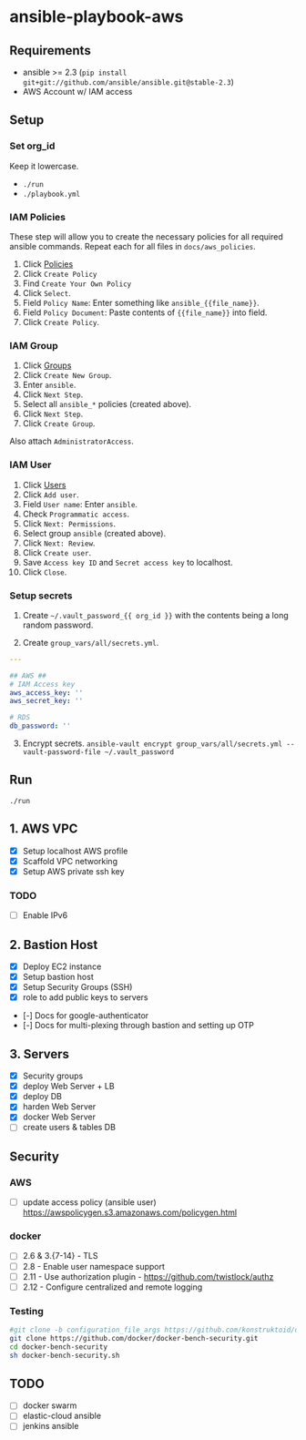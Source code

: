 # ansible-playbook-aws

## Requirements
- ansible >= 2.3 (`pip install git+git://github.com/ansible/ansible.git@stable-2.3`)
- AWS Account w/ IAM access

## Setup

### Set org_id
Keep it lowercase.
- `./run`
- `./playbook.yml`

### IAM Policies
These step will allow you to create the necessary policies for all required ansible commands.
Repeat each for all files in `docs/aws_policies`.

1. Click [Policies](https://console.aws.amazon.com/iam/home#/policies) 
1. Click `Create Policy` 
1. Find `Create Your Own Policy`
1. Click `Select`.
1. Field `Policy Name`: Enter something like `ansible_{{file_name}}`.
1. Field `Policy Document`: Paste contents of `{{file_name}}` into field.
1. Click `Create Policy`.

### IAM Group

1. Click [Groups](https://console.aws.amazon.com/iam/home#/groups) 
1. Click `Create New Group`.
1. Enter `ansible`.
1. Click `Next Step`.
1. Select all `ansible_*` policies (created above).
1. Click `Next Step`.
1. Click `Create Group`.

Also attach `AdministratorAccess`.

### IAM User

1. Click [Users](https://console.aws.amazon.com/iam/home#/users)
1. Click `Add user`.
1. Field `User name`: Enter `ansible`.
1. Check `Programmatic access`.
1. Click `Next: Permissions`.
1. Select group `ansible` (created above).
1. Click `Next: Review`.
1. Click `Create user`.
1. Save `Access key ID` and `Secret access key` to localhost.
1. Click `Close`.

### Setup secrets
1. Create `~/.vault_password_{{ org_id }}` with the contents being a long random password.

2. Create `group_vars/all/secrets.yml`.

```yml
---

## AWS ##
# IAM Access key
aws_access_key: ''
aws_secret_key: ''

# RDS
db_password: ''
```

3. Encrypt secrets. `ansible-vault encrypt group_vars/all/secrets.yml --vault-password-file ~/.vault_password`

## Run
`./run`

## 1. AWS VPC
- [x] Setup localhost AWS profile
- [x] Scaffold VPC networking
- [x] Setup AWS private ssh key

### TODO
- [ ] Enable IPv6

## 2. Bastion Host
- [x] Deploy EC2 instance
- [x] Setup bastion host
- [x] Setup Security Groups (SSH)
- [x] role to add public keys to servers
- [-] Docs for google-authenticator
- [-] Docs for multi-plexing through bastion and setting up OTP

## 3. Servers
- [x] Security groups
- [x] deploy Web Server + LB
- [x] deploy DB
- [x] harden Web Server
- [x] docker Web Server
- [ ] create users & tables DB

## Security
### AWS
- [ ] update access policy (ansible user) https://awspolicygen.s3.amazonaws.com/policygen.html

### docker
- [ ] 2.6 & 3.{7-14} - TLS
- [ ] 2.8  - Enable user namespace support
- [ ] 2.11 - Use authorization plugin - https://github.com/twistlock/authz
- [ ] 2.12 - Configure centralized and remote logging

### Testing
```bash
#git clone -b configuration_file_args https://github.com/konstruktoid/docker-bench-security.git
git clone https://github.com/docker/docker-bench-security.git
cd docker-bench-security
sh docker-bench-security.sh
```

## TODO
- [ ] docker swarm
- [ ] elastic-cloud ansible
- [ ] jenkins ansible